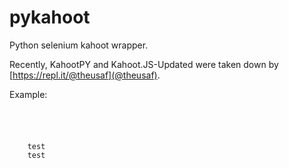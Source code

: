 # pykahoot
Python selenium kahoot wrapper.

Recently, KahootPY and Kahoot.JS-Updated were taken down by [https://repl.it/@theusaf](@theusaf).

Example:

<code>
  <p style='word-wrap: break-word; white-space: pre-wrap;'>
    test
    test
  </p>
</code>

